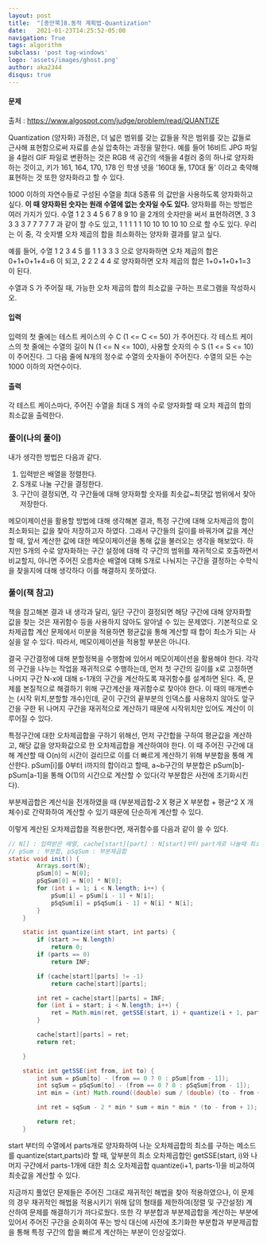 ```yaml
---
layout: post
title:  "[종만북]8.동적 계획법-Quantization"
date:   2021-01-23T14:25:52-05:00
navigation: True
tags: algorithm
subclass: 'post tag-windows'
logo: 'assets/images/ghost.png'
author: aka2344
disqus: true
---
```

#### 문제

출처 : https://www.algospot.com/judge/problem/read/QUANTIZE

Quantization (양자화) 과정은, 더 넓은 범위를 갖는 값들을 작은 범위를 갖는 값들로 근사해 표현함으로써 자료를 손실 압축하는 과정을 말한다. 예를 들어 16비트 JPG 파일을 4컬러 GIF 파일로 변환하는 것은 RGB 색 공간의 색들을 4컬러 중의 하나로 양자화하는 것이고, 키가 161, 164, 170, 178 인 학생 넷을 '160대 둘, 170대 둘' 이라고 축약해 표현하는 것 또한 양자화라고 할 수 있다.

1000 이하의 자연수들로 구성된 수열을 최대 S종류 의 값만을 사용하도록 양자화하고 싶다. **이 때 양자화된 숫자는 원래 수열에 없는 숫자일 수도 있다.** 양자화를 하는 방법은 여러 가지가 있다. 수열 1 2 3 4 5 6 7 8 9 10 을 2개의 숫자만을 써서 표현하려면, 3 3 3 3 3 7 7 7 7 7 과 같이 할 수도 있고, 1 1 1 1 1 10 10 10 10 10 으로 할 수도 있다. 우리는 이 중, 각 숫자별 오차 제곱의 합을 최소화하는 양자화 결과를 알고 싶다.

예를 들어, 수열 1 2 3 4 5 를 1 1 3 3 3 으로 양자화하면 오차 제곱의 합은 0+1+0+1+4=6 이 되고, 2 2 2 4 4 로 양자화하면 오차 제곱의 합은 1+0+1+0+1=3 이 된다.

수열과 S 가 주어질 때, 가능한 오차 제곱의 합의 최소값을 구하는 프로그램을 작성하시오.



#### 입력

입력의 첫 줄에는 테스트 케이스의 수 C (1 <= C <= 50) 가 주어진다. 각 테스트 케이스의 첫 줄에는 수열의 길이 N (1 <= N <= 100), 사용할 숫자의 수 S (1 <= S <= 10) 이 주어진다. 그 다음 줄에 N개의 정수로 수열의 숫자들이 주어진다. 수열의 모든 수는 1000 이하의 자연수이다.

#### 출력

각 테스트 케이스마다, 주어진 수열을 최대 S 개의 수로 양자화할 때 오차 제곱의 합의 최소값을 출력한다.

### 풀이(나의 풀이)

내가 생각한 방법은 다음과 같다.

1. 입력받은 배열을 정렬한다.
2. S개로 나눌 구간을 결정한다.
3. 구간이 결정되면, 각 구간들에 대해 양자화할 숫자를 최솟값~최댓값 범위에서 찾아 저장한다.

메모이제이션을 활용할 방법에 대해 생각해본 결과, 특정 구간에 대해 오차제곱의 합이 최소화되는 값을 찾아 저장하고자 하였다. 그래서 구간들의 길이를 바꿔가며 값을 계산할 때, 앞서 계산한 값에 대한 메모이제이션을 통해 값을 불러오는 생각을 해보았다. 하지만 S개의 수로 양자화하는 구간 설정에 대해 각 구간의 범위를 재귀적으로 호출하면서 비교할지, 아니면 주어진 오름차순 배열에 대해 S개로 나눠지는 구간을 결정하는 수학식을 찾을지에 대해 생각하다 이를 해결하지 못하였다.



### 풀이(책 참고)

책을 참고해본 결과 내 생각과 달리, 일단 구간이 결정되면 해당 구간에 대해 양자화할 값을 찾는 것은 재귀함수 등을 사용하지 않아도 알아낼 수 있는 문제였다. 기본적으로 오차제곱합 계산 문제에서 미분을 적용하면 평균값을 통해 계산할 때 합이 최소가 되는 사실을 알 수 있다. 따라서, 메모이제이션을 적용할 부분은 아니다.

결국 구간결정에 대해 분할정복을 수행함에 있어서 메모이제이션을 활용해야 한다. 각각의 구간을 나누는 작업을 재귀적으로 수행하는데, 먼저 첫 구간의 길이를 x로 고정하면 나머지 구간 N-x에 대해 s-1개의 구간을 계산하도록 재귀함수를 설계하면 된다. 즉, 문제를 본질적으로 해결하기 위해 구간계산을 재귀함수로 찾아야 한다. 이 때의 매개변수는 (시작 위치,분할할 개수)인데, 굳이 구간의 끝부분의 인덱스를 사용하지 않아도 앞구간을 구한 뒤 나머지 구간을 재귀적으로 계산하기 때문에 시작위치만 있어도 계산이 이루어질 수 있다.

특정구간에 대한 오차제곱합을 구하기 위해선, 먼저 구간합을 구하여 평균값을 계산하고, 해당 값을 양자화값으로 한 오차제곱합을 계산하여야 한다. 이 때 주어진 구간에 대해 계산할 때 O(n)의 시간이 걸리므로 이를 더 빠르게 계산하기 위해 부분합을 통해 계산한다. pSum[i]를 0부터 i까지의 합이라고 할때, a~b구간의 부분합은 pSum[b]-pSum[a-1]을 통해 O(1)의 시간으로 계산할 수 있다(각 부분합은 사전에 초기화시킨다).

부분제곱합은 계산식을 전개하였을 때 (부분제곱합-2 X 평균 X 부분합 + 평균^2 X 개체수)로 간략화하여 계산할 수 있기 때문에 단순하게 계산할 수 있다.

이렇게 계산된 오차제곱합을 적용한다면, 재귀함수를 다음과 같이 쓸 수 있다.

```java
// N[] : 입력받은 배열, cache[start][part] : N[start]부터 part개로 나눌때 최소의 오차제곱합
// pSum : 부분합, pSqSum : 부분제곱합
static void init() {
		Arrays.sort(N);
		pSum[0] = N[0];
		pSqSum[0] = N[0] * N[0];
		for (int i = 1; i < N.length; i++) {
			pSum[i] = pSum[i - 1] + N[i];
			pSqSum[i] = pSqSum[i - 1] + N[i] * N[i];
		}
	}

	static int quantize(int start, int parts) {
		if (start >= N.length)
			return 0;
		if (parts == 0)
			return INF;

		if (cache[start][parts] != -1)
			return cache[start][parts];

		int ret = cache[start][parts] = INF;
		for (int i = start; i < N.length; i++) {
			ret = Math.min(ret, getSSE(start, i) + quantize(i + 1, parts - 1));
		}

		cache[start][parts] = ret;
		return ret;

	}

	static int getSSE(int from, int to) {
		int sum = pSum[to] - (from == 0 ? 0 : pSum[from - 1]);
		int sqSum = pSqSum[to] - (from == 0 ? 0 : pSqSum[from - 1]);
		int min = (int) Math.round((double) sum / (double) (to - from + 1));

		int ret = sqSum - 2 * min * sum + min * min * (to - from + 1);

		return ret;
	}
```

start 부터의 수열에서 parts개로 양자화하여 나눈 오차제곱합의 최소를 구하는 메소드를 quantize(start,parts)라 할 때, 앞부분의 최소 오차제곱합인 getSSE(start, i)와 나머지 구간에서 parts-1개에 대한 최소 오차제곱합 quantize(i+1, parts-1)을 비교하여 최솟값을 계산할 수 있다.


지금까지 풀었던 문제들은 주어진 그대로 재귀적인 해법을 찾아 적용하였으나, 이 문제의 경우 재귀적인 해법을 적용시키기 위해 답의 형태를 제한하여(정렬 및 구간설정) 계산하여 문제를 해결하기가 까다로웠다. 또한 각 부분합과 부분제곱합을 계산하는 부분에 있어서 주어진 구간을 순회하여 푸는 방식 대신에 사전에 초기화한 부분합과 부분제곱합을 통해 특정 구간의 합을 빠르게 계산하는 부분이 인상깊었다. 